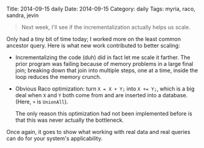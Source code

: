 Title: 2014-09-15 daily
Date: 2014-09-15
Category: daily
Tags: myria, raco, sandra, jevin

> Next week, I'll see if the incrementalization actually helps us scale.

Only had a tiny bit of time today; I worked more on the least common ancestor query. Here is what new work contributed to better scaling:

- Incrementalizing the code (duh) did in fact let me scale it farther. The prior program was failing because of memory problems in a large final join; breaking down that join into multiple steps, one at a time, inside the loop reduces the memory crunch.

- Obvious Raco optimization: turn `X = X + Y;` into `X += Y;`, which is a big deal when `X` and `Y` both come from and are inserted into a database.  (Here, `+` is `UnionAll`).

    The only reason this optimization had not been implemented before is that this was never actually the bottleneck.
    
Once again, it goes to show what working with real data and real queries can do for your system's applicability.